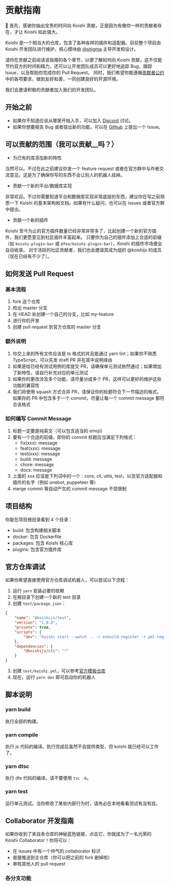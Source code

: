 # 贡献指南

:tada: 首先，感谢你抽出宝贵的时间向 Koishi 贡献，正是因为有像你一样的贡献者存在，才让 Koishi 如此强大。

Koishi 是一个相当大的仓库，包含了各种各样的插件和适配器。目前整个项目由 Koishi 开发团队进行维护，核心模块由 [@shigma](https://github.com/shigma) 主导开发和设计。

请你在贡献之前阅读该指南的各个章节，以便了解如何向 Koishi 贡献，这不仅能节约双方的时间和精力，还可以让开发团队成员可以更好地追踪 Bug，跟踪 Issue，以及帮助你完成你的 Pull Request。
同时，我们希望你能遵循[贡献者公约](./CODE_OF_CONDUCT.md)中的各项要求，做到友好和善，一同创建良好的开源环境。

我们会邀请积极的贡献者加入我们的开发团队。

## 开始之前

- 如果你不知道应该从哪里开始入手，可以加入 [Discord](https://discord.gg/xfxYwmd284) 讨论。
- 如果你想要报告 Bug 或者提出新的功能，可以在 [Github](https://github.com/koishijs/koishi/issues/new/choose) 上提出一个 Issue。

## 可以贡献的范围（我可以贡献__吗？）

- 为已有的库添加新的特性

当然可以。不过在此之前建议你发一个 feature request 或者在官方群中与作者交流意见。这是为了确保你写的东西不会让别人的机器人挂掉。

- 贡献一个新的平台/数据库实现

非常欢迎。不过你需要知道平台和数据库实现非常底层的东西，建议你在写之前熟悉一下 Koishi 的基本架构和文档。如果有什么疑问，也可以在 issues 或者官方群中提出。

- 贡献一个新的插件

Koishi 至今为止的官方插件数量已经非常非常多了，比起创建一个新的官方插件，我们更愿意见到社区插件丰富起来。
只要你为自己的插件添加上合适的前缀（如 `koishi-plugin-bar` 或 `@foo/koishi-plugin-bar`），Koishi 的插件市场便会自动收录。
对于活跃的社区贡献者，我们也会邀请其成为组织 @koishijs 的成员（现在已经有不少了）。

## 如何发送 Pull Request

### 基本流程

1. fork 这个仓库
2. 检出 master 分支
3. 在 HEAD 处创建一个自己的分支，比如 my-feature
4. 进行你的开发
5. 创建 pull request 到官方仓库的 master 分支

### 额外说明

1. 你交上来的所有文件应该是 ts 格式的并且能通过 yarn lint；如果你不熟悉 TypeScript，可以先发 draft PR 并在其中说明缘由
2. 如果是给已经有测试用例的库提交 PR，请确保单元测试依然通过；如果增加了新特性，请自行补充对应的单元测试
3. 如果你的更改涉及多个功能，请尽量分成多个 PR，这样可以更好的维护这些功能的兼容性
4. 我们将使用 squash 方式合并 PR，请保证你的标题符合下一节描述的格式。如果你的 PR 中包含多于一个 commit，尽量让每一个 commit message 都符合该格式

### 如何编写 Commit Message

1. 标题一定要是纯英文（可以包含适当的 emoji）
2. 要有一个合适的前缀，即你的 commit 标题应当满足下列格式：
    - fix(xxx): message
    - feat(xxx): message
    - test(xxx): message
    - build: message
    - chore: message
    - docs: message
3. 上面的 xxx 应该是下列词中的一个：core, cli, utils, test，以及官方适配器和插件的名字（例如 onebot, puppeteer 等）
4. merge commit 等自动产生的 commit message 不受限制

## 项目结构

你能在项目根目录看到 4 个目录：

- build: 包含构建相关脚本
- docker: 包含 Dockerfile
- packages: 包含 Koishi 核心库
- plugins: 包含官方插件库

## 官方仓库调试

如果你希望直接使用官方仓库调试机器人，可以尝试以下流程：

1. 运行 `yarn` 安装必要的依赖
2. 在根目录下创建一个新的 test 目录
3. 创建 `test/package.json`：
```json
{
    "name": "@koishijs/test",
    "version": "1.0.0",
    "private": true,
    "scripts": {
        "dev": "koishi start --watch .. -r esbuild-register -r yml-register"
    },
    "dependencies": {
        "@koishijs/cli": "*"
    }
}
```
3. 创建 `test/koishi.yml`，可以参考[官方模板仓库](https://github.com/koishijs/boilerplate)
4. 现在，运行 `yarn dev` 即可启动你的机器人

## 脚本说明

### yarn build

执行全部的构建。

### yarn compile

执行 js 代码的编译。执行完成后虽然不会提供类型，但 koishi 就已经可以工作了。

### yarn dtsc

执行 dts 代码的编译。请不要使用 `tsc -b`。

### yarn test

运行单元测试。当你修改了某些内部行为时，请务必在本地看看测试有没有挂。

## Collaborator 开发指南

如果你收到了来自本仓库的神秘蓝色链接，点击它，你就成为了一名光荣的 Koishi Collaborator！你将可以：

- 在 issues 中有一个帅气的 collaborator 标识
- 直接推送到主仓库（你可以把之前的 fork 删掉啦）
- 审核其他人的 pull request

### 各分支功能
